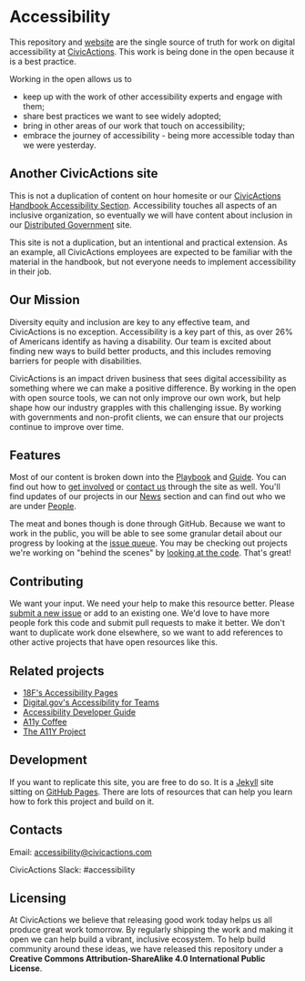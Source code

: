 # Accessibility

This repository and [website](https://accessibility.civicactions.com/) are the single source of truth for work on digital accessibility at [CivicActions](https://civicactions.com/). This work is being done in the open because it is a best practice. 

Working in the open allows us to  
* keep up with the work of other accessibility experts and engage with them;
* share best practices we want to see widely adopted;
* bring in other areas of our work that touch on accessibility;
* embrace the journey of accessibility - being more accessible today than we were yesterday. 


## Another CivicActions site

This is not a duplication of content on hour homesite or our [CivicActions Handbook Accessibility Section](https://handbook.civicactions.com/en/latest/060-engineering/accessibility/#accessibility). Accessibility touches all aspects of an inclusive organization, so eventually we will have content about inclusion in our [Distributed Government](https://distributedgov.com/) site. 

This site is not a duplication, but an intentional and practical extension. As an example, all CivicActions employees are expected to be familiar with the material in the handbook, but not everyone needs to implement accessibility in their job.  


## Our Mission

Diversity equity and inclusion are key to any effective team, and CivicActions is no exception. Accessibility is a key part of this, as over 26% of Americans identify as having a disability. Our team is excited about finding new ways to build better products, and this includes removing barriers for people with disabilities. 

CivicActions is an impact driven business that sees digital accessibility as something where we can make a positive difference. By working in the open with open source tools, we can not only improve our own work, but help shape how our industry grapples with this challenging issue. By working with governments and non-profit clients, we can ensure that our projects continue to improve over time. 


## Features ##

Most of our content is broken down into the [Playbook](https://accessibility.civicactions.com/playbook) and [Guide](https://accessibility.civicactions.com/guide). You can find out how to [get involved](https://accessibility.civicactions.com/join) or [contact us](https://accessibility.civicactions.com/contact) through the site as well.  You'll find updates of our projects in our [News](https://accessibility.civicactions.com/news/) section and can find out who we are under [People](https://accessibility.civicactions.com/people).

The meat and bones though is done through GitHub. Because we want to work in the public, you will be able to see some granular detail about our progress by looking at the [issue queue](https://github.com/CivicActions/accessibility/issues). You may be checking out projects we're working on "behind the scenes" by [looking at the code](https://github.com/CivicActions/accessibility). That's great! 


## Contributing 

We want your input. We need your help to make this resource better. Please [submit a new issue](https://github.com/CivicActions/accessibility/issues/new/choose) or add to an existing one. We'd love to have more people fork this code and submit pull requests to make it better. We don't want to duplicate work done elsewhere, so we want to add references to other active projects that have open resources like this. 


## Related projects

* [18F's Accessibility Pages](https://github.com/18F/accessibility)
* [Digital.gov's Accessibility for Teams](https://github.com/GSA/accessibility-for-teams)
* [Accessibility Developer Guide](https://github.com/Access4all/adg/)
* [A11y Coffee](https://github.com/amberleyromo/a11y-coffee)
* [The A11Y Project](https://github.com/a11yproject/a11yproject.com)


## Development

If you want to replicate this site, you are free to do so. It is a [Jekyll](https://jekyllrb.com/) site sitting on [GitHub Pages](https://pages.github.com/). There are lots of resources that can help you learn how to fork this project and build on it. 


## Contacts

Email: accessibility@civicactions.com

CivicActions Slack: #accessibility


## Licensing

At CivicActions we believe that releasing good work today helps us all produce great work tomorrow. By regularly shipping the work and making it open we can help build a vibrant, inclusive ecosystem. To help build community around these ideas, we have released this repository under a **Creative Commons Attribution-ShareAlike 4.0 International Public License**.
